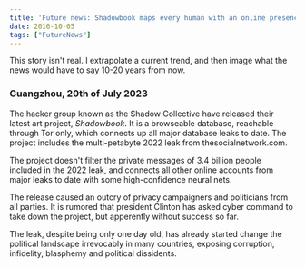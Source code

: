 ```yaml
---
title: 'Future news: Shadowbook maps every human with an online presence'
date: 2016-10-05
tags: ["FutureNews"]
---
```


<p class="aside">This story isn't real. I extrapolate a current trend, and then image what the news would have to say 10-20 years from now.</p>
<!--more-->

### Guangzhou, 20th of July 2023

The hacker group known as the Shadow Collective have released their latest art project, *Shadowbook*. It is a browseable database, reachable through Tor only, which connects up all major database leaks to date. The project includes the multi-petabyte 2022 leak from thesocialnetwork.com.

The project doesn't filter the private messages of 3.4 billion people included in the 2022 leak, and connects all other online accounts from major leaks to date with some high-confidence neural nets.

The release caused an outcry of privacy campaigners and politicians from all parties. It is rumored that president Clinton has asked cyber command to take down the project, but apperently without success so far.

The leak, despite being only one day old, has already started change the political landscape irrevocably in many countries, exposing corruption, infidelity, blasphemy and political dissidents.
